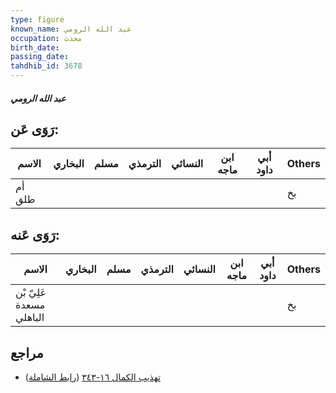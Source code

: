 ```yaml
---
type: figure
known_name: عبد الله الرومي
occupation: محدث
birth_date:
passing_date:
tahdhib_id: 3678
---
```

##### عبد الله الرومي

## رَوَى عَن:
| الاسم  | البخاري | مسلم | الترمذي | النسائي | ابن ماجه | أبي داود | Others |
| ------ | ------- | ---- | ------- | ------- | -------- | -------- | ------ |
| أم طلق |         |      |         |         |          |          | بخ     |
## رَوَى عَنه:
| الاسم                    | البخاري | مسلم | الترمذي | النسائي | ابن ماجه | أبي داود | Others |
| ------------------------ | ------- | ---- | ------- | ------- | -------- | -------- | ------ |
| عَلِيّ بْن مسعدة الباهلي |         |      |         |         |          |          | بخ     |
## مراجع
- [تهذيب الكمال ١٦-٣٤٣](obsidian://open?vault=Tahdhib-al-Kamal&file=Figures/٣٦٧٨-عبد%20الله%20الرومي) ([رابط الشاملة](https://shamela.ws/book/3722/8336))